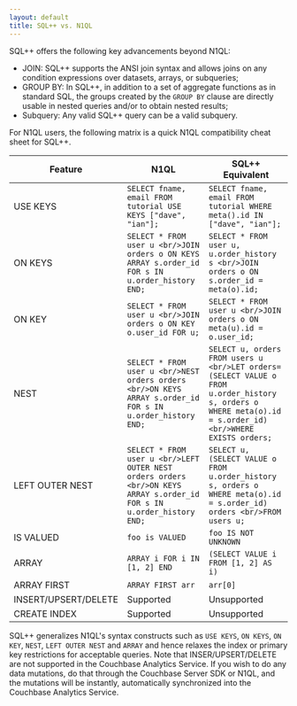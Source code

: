 ```yaml
---
layout: default
title: SQL++ vs. N1QL
---
```


SQL++ offers the following key advancements beyond N1QL:

  - JOIN:  SQL++ supports the ANSI join syntax and allows joins on any condition expressions over datasets, arrays, or subqueries;
  - GROUP BY: In SQL++, in addition to a set of aggregate functions as in standard SQL, the groups created by the
    `GROUP BY` clause are directly usable in nested queries and/or to obtain nested results;
  - Subquery: Any valid SQL++ query can be a valid subquery.


For N1QL users, the following matrix is a quick N1QL compatibility cheat sheet for SQL++.

| Feature  |  N1QL  | SQL++ Equivalent |
|----------|--------|------------------|
| USE KEYS | ```SELECT fname, email FROM tutorial USE KEYS ["dave", "ian"];```  | ```SELECT fname, email FROM tutorial WHERE meta().id IN ["dave", "ian"];```  |
| ON KEYS | ```SELECT * FROM user u <br/>JOIN orders o ON KEYS ARRAY s.order_id FOR s IN u.order_history END; ``` | ```SELECT * FROM user u, u.order_history s <br/>JOIN orders o ON s.order_id = meta(o).id;``` |
| ON KEY | ```SELECT * FROM user u <br/>JOIN orders o ON KEY o.user_id FOR u;```  | ```SELECT * FROM user u <br/>JOIN orders o ON meta(u).id = o.user_id;``` |
| NEST   | ```SELECT * FROM user u <br/>NEST orders orders <br/>ON KEYS ARRAY s.order_id FOR s IN u.order_history END;```       | ```SELECT u, orders FROM users u <br/>LET orders=(SELECT VALUE o FROM u.order_history s, orders o WHERE meta(o).id = s.order_id) <br/>WHERE EXISTS orders;```|
| LEFT OUTER NEST   | ```SELECT * FROM user u <br/>LEFT OUTER NEST orders orders <br/>ON KEYS ARRAY s.order_id FOR s IN u.order_history END;```       | ```SELECT u, (SELECT VALUE o FROM u.order_history s, orders o WHERE meta(o).id = s.order_id) orders <br/>FROM users u;```|
| IS VALUED |  ```foo is VALUED```  | ```foo IS NOT UNKNOWN``` |
| ARRAY |  ```ARRAY i FOR i IN [1, 2] END```   |  ```(SELECT VALUE i FROM [1, 2] AS i)``` |
| ARRAY FIRST |  ```ARRAY FIRST arr```       |    ```arr[0]```       |
| INSERT/UPSERT/DELETE |  Supported  | Unsupported |
| CREATE INDEX |  Supported  | Unsupported |

SQL++ generalizes N1QL's syntax constructs such as `USE KEYS`, `ON KEYS`, `ON KEY`, `NEST`,
`LEFT OUTER NEST` and `ARRAY` and hence relaxes the index or primary key
restrictions for acceptable queries.
Note that INSER/UPSERT/DELETE are not supported in the Couchbase Analytics Service.
If you wish to do any data mutations, do that through the Couchbase Server SDK
or N1QL, and the mutations will be instantly, automatically synchronized into the Couchbase Analytics
Service.
